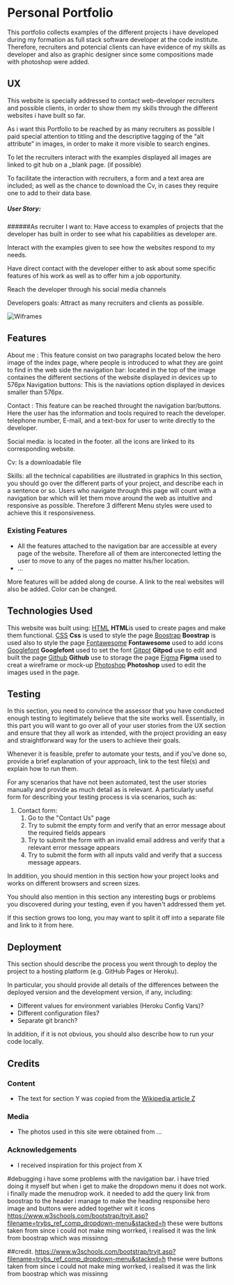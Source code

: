 

# Personal Portfolio

This portfolio collects examples of the different projects i have developed during my formation as full stack software developer at the code institute. 
Therefore, recruiters and potencial clients can have evidence of my skills as developer and also as graphic designer since some compositions made with photoshop were added. 


 
## UX
This website is specially addressed to contact  web-developer recruiters and possible clients, in order to show them my skills through the different websites i have built so far. 
 

As i want this Portfolio to be reached by as many recruiters as possible I paid special attention to titling  and  the descriptive tagging of the “alt attribute” in images, in order to make it more visible to search engines. 

To let the recruiters interact with the examples displayed all images are linked to git hub on a _blank page. (if possible)

To facilitate the interaction with recruiters, a form and a text area are included; as well as the chance to download the Cv, in cases they require one to add to their data base. 



##### User Story: 
######As recruiter I want to:
Have access to examples of projects that the developer has built in order to see what his capabilities as developer are.

 Interact with the examples given to see how the websites respond to my needs. 

Have direct contact with the developer either to ask about some specific features of his work as well as to offer him a job opportunity. 

Reach the developer through his social media channels


Developers goals: 
Attract  as many  recruiters and clients as possible.


![Wiframes](/images/wireframes.jpg)


## Features
About me : This feature consist on two paragraphs located below the hero image of the index page, where people is introduced to what they are goint to find in the web side 
the navigation bar:  located in the top of the image containes the different sections of the website displayed in devices up to 576px
 Navigation buttons:  This is the naviations option displayed in devices smaller than 576px.
        
Contact : This feature can be reached throught the navigation bar/buttons. Here the user  has the information and tools required to reach the developer. telephone number, E-mail, and a text-box for user to write directly to the developer.

Social media: is located in the footer. all the icons are  linked  to its corresponding website.

Cv: Is a downloadable file

Skills: all the technical capabilities are illustrated in graphics
In this section, you should go over the different parts of your project, and describe each in a sentence or so.
 Users who navigate through this page will count with a navigation bar  which will let them move around the web as intuitive and responsive as possible. Therefore 3 different Menu styles were used to achieve this it responsiveness. 

### Existing Features
- All the features attached to the navigation bar are accessible at every page of the website. Therefore all of them are interconected letting the user to move to any of the pages no matter his/her location. 
- ...

More features will be added  along  de course. 
A link to the real websites will also be added. 
Color can be changed. 




## Technologies Used
This website was built using:
[HTML](https://html.com) **HTML**is used to create pages and make them functional.
[CSS](https://css3.com) **Css** is used to style the page
[Boostrap](https://Boostrap.com) **Boostrap** is used also to style the page
[Fontawesome](https://fontawesome.com/) **Fontawesome** used to add icons
[Googlefont](https://fonts.google.com/) **Googlefont** used to set the font
[Gitpot](http://gitpod.io/) **Gitpod** use to edit and built the page
[Github](http://github.com/) **Github** use to storage the page 
[Figma](http://figma.com/) **Figma** used to creat a wireframe or mock-up 
[Photoshop](http://photoshop.com/) **Photoshop** used to edit the images used in the page. 



## Testing

In this section, you need to convince the assessor that you have conducted enough testing to legitimately believe that the site works well. Essentially, in this part you will want to go over all of your user stories from the UX section and ensure that they all work as intended, with the project providing an easy and straightforward way for the users to achieve their goals.

Whenever it is feasible, prefer to automate your tests, and if you've done so, provide a brief explanation of your approach, link to the test file(s) and explain how to run them.

For any scenarios that have not been automated, test the user stories manually and provide as much detail as is relevant. A particularly useful form for describing your testing process is via scenarios, such as:

1. Contact form:
    1. Go to the "Contact Us" page
    2. Try to submit the empty form and verify that an error message about the required fields appears
    3. Try to submit the form with an invalid email address and verify that a relevant error message appears
    4. Try to submit the form with all inputs valid and verify that a success message appears.

In addition, you should mention in this section how your project looks and works on different browsers and screen sizes.

You should also mention in this section any interesting bugs or problems you discovered during your testing, even if you haven't addressed them yet.

If this section grows too long, you may want to split it off into a separate file and link to it from here.

## Deployment

This section should describe the process you went through to deploy the project to a hosting platform (e.g. GitHub Pages or Heroku).

In particular, you should provide all details of the differences between the deployed version and the development version, if any, including:
- Different values for environment variables (Heroku Config Vars)?
- Different configuration files?
- Separate git branch?

In addition, if it is not obvious, you should also describe how to run your code locally.


## Credits

### Content
- The text for section Y was copied from the [Wikipedia article Z](https://en.wikipedia.org/wiki/Z)

### Media
- The photos used in this site were obtained from ...

### Acknowledgements

- I received inspiration for this project from X

#debugging
 i have some problems with the navigation bar. i have tried doing it myself but when i get  to make the dropdown menu it does not work. 
 i finally made the menudrop work. it needed to  add the query link from boostrap to the header
 i manage to make the heading responsibe
 hero image and buttons were added together wit it icons
  https://www.w3schools.com/bootstrap/tryit.asp?filename=trybs_ref_comp_dropdown-menu&stacked=h
  these were buttons taken from since i could not make ming worrked, i realised it was the link from boostrap which was missinng

 ##credit.
  https://www.w3schools.com/bootstrap/tryit.asp?filename=trybs_ref_comp_dropdown-menu&stacked=h
  these were buttons taken from since i could not make ming worrked, i realised it was the link from boostrap which was missinng




